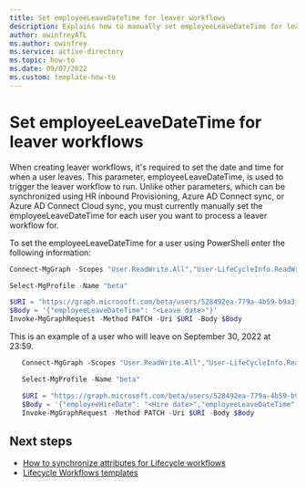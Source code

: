 ```yaml
---
title: Set employeeLeaveDateTime for leaver workflows
description: Explains how to manually set employeeLeaveDateTime for leaver workflows using PowerShell. 
author: owinfreyATL
ms.author: owinfrey
ms.service: active-directory
ms.topic: how-to 
ms.date: 09/07/2022
ms.custom: template-how-to 
---
```




# Set employeeLeaveDateTime for leaver workflows

When creating leaver workflows, it's required to set the date and time for when a user leaves. This parameter, employeeLeaveDateTime, is used to trigger the leaver workflow to run. Unlike other parameters, which can be synchronized using HR inbound Provisioning, Azure AD Connect sync, or Azure AD Connect Cloud sync, you must currently manually set the employeeLeaveDateTime for each user you want to process a leaver workflow for.

To set the employeeLeaveDateTime for a user using PowerShell enter the following information:

 ```powershell
 Connect-MgGraph -Scopes "User.ReadWrite.All","User-LifeCycleInfo.ReadWrite.All"

 Select-MgProfile -Name "beta"

 $URI = "https://graph.microsoft.com/beta/users/528492ea-779a-4b59-b9a3-b3773ef6da6d"
 $Body = '{"employeeLeaveDateTime": "<Leave date>"}'
 Invoke-MgGraphRequest -Method PATCH -Uri $URI -Body $Body
 ```

This is an example of a user who will leave on September 30, 2022 at 23:59.

 ```powershell
    Connect-MgGraph -Scopes "User.ReadWrite.All","User-LifeCycleInfo.ReadWrite.All"

    Select-MgProfile -Name "beta"

    $URI = "https://graph.microsoft.com/beta/users/528492ea-779a-4b59-b9a3-b3773ef6da6d"
    $Body = '{"employeeHireDate": "<Hire date>","employeeLeaveDateTime": "2022-09-30T23:59:59Z"}'
    Invoke-MgGraphRequest -Method PATCH -Uri $URI -Body $Body
``` 


## Next steps

- [How to synchronize attributes for Lifecycle workflows](how-to-lifecycle-workflow-sync-attribute.md)
- [Lifecycle Workflows templates](lifecycle-workflow-templates.md)
